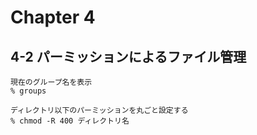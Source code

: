 # Chapter 4

## 4-2 パーミッションによるファイル管理
```
現在のグループ名を表示
% groups
```
```
ディレクトリ以下のパーミッションを丸ごと設定する
% chmod -R 400 ディレクトリ名
```
